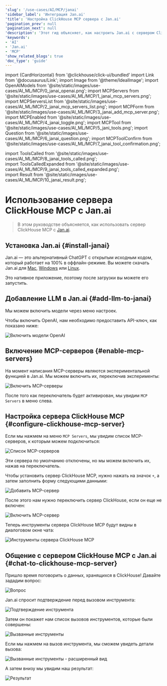 ```yaml
---
'slug': '/use-cases/AI/MCP/janai'
'sidebar_label': 'Интеграция Jan.ai'
'title': 'Настройка ClickHouse MCP сервера с Jan.ai'
'pagination_prev': null
'pagination_next': null
'description': 'Этот гид объясняет, как настроить Jan.ai с сервером ClickHouse MCP.'
'keywords':
- 'AI'
- 'Jan.ai'
- 'MCP'
'show_related_blogs': true
'doc_type': 'guide'
---
```

import {CardHorizontal} from '@clickhouse/click-ui/bundled'
import Link from '@docusaurus/Link';
import Image from '@theme/IdealImage';
import OpenAIModels from '@site/static/images/use-cases/AI_ML/MCP/0_janai_openai.png';
import MCPServers from '@site/static/images/use-cases/AI_ML/MCP/1_janai_mcp_servers.png';
import MCPServersList from '@site/static/images/use-cases/AI_ML/MCP/2_janai_mcp_servers_list.png';
import MCPForm from '@site/static/images/use-cases/AI_ML/MCP/3_janai_add_mcp_server.png';
import MCPEnabled from '@site/static/images/use-cases/AI_ML/MCP/4_janai_toggle.png';
import MCPTool from '@site/static/images/use-cases/AI_ML/MCP/5_jani_tools.png';
import Question from '@site/static/images/use-cases/AI_ML/MCP/6_janai_question.png';
import MCPToolConfirm from '@site/static/images/use-cases/AI_ML/MCP/7_janai_tool_confirmation.png';

import ToolsCalled from '@site/static/images/use-cases/AI_ML/MCP/8_janai_tools_called.png';  
import ToolsCalledExpanded from '@site/static/images/use-cases/AI_ML/MCP/9_janai_tools_called_expanded.png';  
import Result from '@site/static/images/use-cases/AI_ML/MCP/10_janai_result.png';  


# Использование сервера ClickHouse MCP с Jan.ai

> В этом руководстве объясняется, как использовать сервер ClickHouse MCP с [Jan.ai](https://jan.ai/docs).

<VerticalStepper headerLevel="h2">

## Установка Jan.ai {#install-janai}

Jan.ai — это альтернативный ChatGPT с открытым исходным кодом, который работает на 100% в оффлайн-режиме. 
Вы можете скачать Jan.ai для [Mac](https://jan.ai/docs/desktop/mac), [Windows](https://jan.ai/docs/desktop/windows) или [Linux](https://jan.ai/docs/desktop/linux).

Это нативное приложение, поэтому после загрузки вы можете его запустить.

## Добавление LLM в Jan.ai {#add-llm-to-janai}

Мы можем включить модели через меню настроек. 

Чтобы включить OpenAI, нам необходимо предоставить API-ключ, как показано ниже:

<Image img={OpenAIModels} alt="Включить модели OpenAI" size="md"/>

## Включение MCP-серверов {#enable-mcp-servers}

На момент написания MCP-серверы являются экспериментальной функцией в Jan.ai. 
Мы можем включить их, переключив эксперименты:

<Image img={MCPServers} alt="Включить MCP-серверы" size="md"/>

После того как переключатель будет активирован, мы увидим `MCP Servers` в меню слева.

## Настройка сервера ClickHouse MCP {#configure-clickhouse-mcp-server}

Если мы нажмем на меню `MCP Servers`, мы увидим список MCP-серверов, к которым можем подключиться:

<Image img={MCPServersList} alt="Список MCP-серверов" size="md"/>

Эти сервера по умолчанию отключены, но мы можем включить их, нажав на переключатель.

Чтобы установить сервер ClickHouse MCP, нужно нажать на значок `+`, а затем заполнить форму следующими данными:

<Image img={MCPForm} alt="Добавить MCP-сервер" size="md"/>

После этого нам нужно переключить сервер ClickHouse, если он еще не включен:

<Image img={MCPEnabled} alt="Включить MCP-сервер" size="md"/>

Теперь инструменты сервера ClickHouse MCP будут видны в диалоговом окне чата:

<Image img={MCPTool} alt="Инструменты сервера ClickHouse MCP" size="md"/>

## Общение с сервером ClickHouse MCP с Jan.ai {#chat-to-clickhouse-mcp-server}

Пришло время поговорить о данных, хранящихся в ClickHouse! 
Давайте зададим вопрос:

<Image img={Question} alt="Вопрос" size="md"/>

Jan.ai спросит подтверждение перед вызовом инструмента:

<Image img={MCPToolConfirm} alt="Подтверждение инструмента" size="md"/>

Затем он покажет нам список вызовов инструментов, которые были совершены:

<Image img={ToolsCalled} alt="Вызванные инструменты" size="md"/>

Если мы нажмем на вызов инструмента, мы сможем увидеть детали вызова:

<Image img={ToolsCalledExpanded} alt="Вызванные инструменты - расширенный вид" size="md"/>    

А затем внизу мы увидим наш результат:

<Image img={Result} alt="Результат" size="md"/>    

</VerticalStepper>